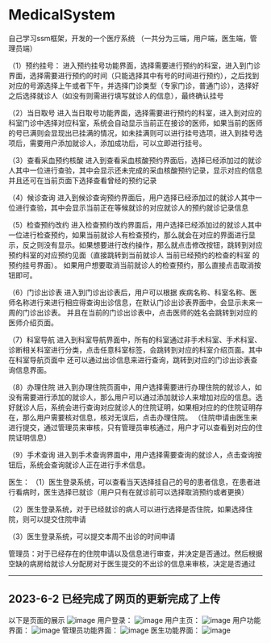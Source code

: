 # MedicalSystem
自己学习ssm框架，开发的一个医疗系统
（一共分为三端，用户端，医生端，管理员端）

（1）预约挂号：
进入预约挂号功能界面，选择需要进行预约的科室，进入到门诊界面，选择需要进行预约的时间（只能选择其中有号的时间进行预约），之后找到对应的号源选择上午或者下午，并选择门诊类型（专家门诊，普通门诊），选择好之后选择就诊人（如没有则需进行填写就诊人的信息），最终确认挂号

（2）当日取号
进入当日取号功能界面，选择需要进行预约的科室，进入到对应的科室门诊中选择对应科室，系统会自动显示当前正在接诊的医师，如果当前的医师的号已满则会显现出已挂满的情况，如未挂满则可以进行挂号选项，进入到挂号选项后，需要用户添加就诊人，添加成功后，可以立即进行挂号。

（3）查看采血预约核酸
进入到查看采血核酸预约界面后，选择已经添加过的就诊人其中一位进行查验，其中会显示还未完成的采血核酸预约记录，显示对应的信息并且还可在当前页面下选择查看曾经的预约记录

（4）候诊查询
进入到候诊查询预约界面后，用户选择已经添加过的就诊人其中一位进行查验，其中会显示当前正在等候就诊的对应就诊人的预约就诊记录信息

（5）检查预约改约
进入检查预约改约界面后，用户选择已经添加过的就诊人其中一位进行检查预约，如果当前就诊人有检查预约，那么就会在对应的界面进行显示，反之则没有显示。如果想要进行改约操作，那么就点击修改按钮，跳转到对应预约科室的对应预约见面（直接跳转到当前就诊人 当前已经预约的检查的科室 的预约挂号界面）。 如果用户想要取消当前就诊人的检查预约，那么直接点击取消按钮即可。

（6）门诊出诊表
进入到门诊出诊表后，用户可以根据 疾病名称、科室名称、医师名称进行来进行相应得查询出诊信息，在默认门诊出诊表界面中，会显示未来一周的门诊出诊表。
并且在当前的门诊出诊表中，点击医师的姓名会跳转到对应的医师介绍页面。

（7）科室导航
进入到科室导航界面中，所有的科室通过非手术科室、手术科室、诊断相关科室进行分类，点击任意科室标签，会跳转到对应的科室介绍页面。其中在科室导航页面中 还可以通过出诊信息来进行查询，跳转到对应的门诊出诊表查询信息界面。

（8）办理住院
进入到办理住院页面中，用户选择需要进行办理住院的就诊人，如没有需要进行添加的就诊人，那么用户可以通过添加就诊人来增加对应的信息。选好就诊人后，系统会进行查询对应就诊人的住院证明，如果相对应的的住院证明存在，那么用户需要核对信息，核对无误后，点击办理住院。
（住院申请由医生来进行提交，通过管理员来审核，只有管理员审核通过，用户才可以查看到对应的住院证明信息）

（9）手术查询
进入到手术查询界面中，用户选择需要查询的就诊人，点击查询按钮后，系统会查询就诊人正在进行手术信息。


医生：
（1）医生登录系统，可以查看当天选择挂自己的号的患者信息，在患者进行看病时，医生选择已就诊（用户只有在就诊前可以选择取消预约或者更换）

（2）医生登录系统，对于已经就诊的病人可以进行选择是否住院，如果选择住院，则可以提交住院申请

（3）医生登录系统，可以提交本周不出诊的时间申请


管理员：对于已经存在的住院申请以及信息进行审查，并决定是否通过。然后根据空缺的病房给就诊人分配房对于医生提交的不出诊的信息来审核，决定是否通过


---------------------------------------------------------------------------------------------------------------------------
2023-6-2
已经完成了网页的更新完成了上传
----------------------------------------------------------------------------
以下是页面的展示
![image](https://github.com/nidielaila1/MedicalSystem/assets/118882579/56896103-8687-4858-97dd-09ab79696720)
用户登录：
![image](https://github.com/nidielaila1/MedicalSystem/assets/118882579/bf88f51e-6760-47fb-96ed-b367e254abf3)
用户主页：
![image](https://github.com/nidielaila1/MedicalSystem/assets/118882579/5a189fe9-70c2-4876-8f1e-515fb043c922)
用户功能界面：
![image](https://github.com/nidielaila1/MedicalSystem/assets/118882579/e3dc78f7-60c7-4170-9dcb-63f26d54b69f)
管理员功能界面：
![image](https://github.com/nidielaila1/MedicalSystem/assets/118882579/f46fad50-b6dd-41da-b9fe-38045bfd8d40)
医生功能界面：
![image](https://github.com/nidielaila1/MedicalSystem/assets/118882579/6c1f453e-df8e-4582-aa88-731821983183)

